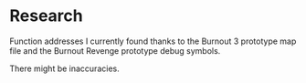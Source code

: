 # Research

Function addresses I currently found thanks to the Burnout 3 prototype map file and the Burnout Revenge prototype debug symbols.

There might be inaccuracies.
